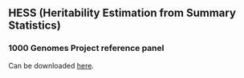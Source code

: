 ## HESS (Heritability Estimation from Summary Statistics)

### 1000 Genomes Project reference panel
Can be downloaded [here](https://drive.google.com/open?id=0B0OmLzMQAvWqT3pnTUhtaTBKbDA).
